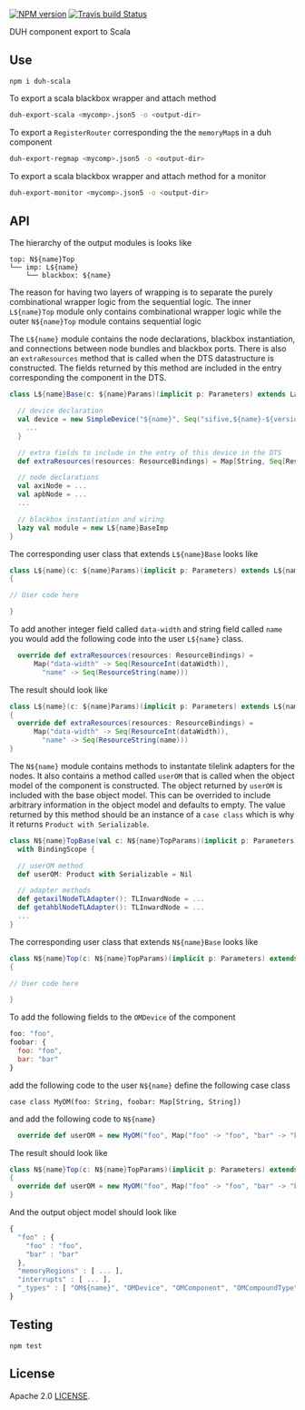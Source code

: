 [![NPM version](https://img.shields.io/npm/v/duh-scala.svg)](https://www.npmjs.org/package/duh-scala)
[![Travis build Status](https://travis-ci.org/sifive/duh-scala.svg?branch=master)](https://travis-ci.org/sifive/duh-scala)

DUH component export to Scala

## Use

```
npm i duh-scala
```

To export a scala blackbox wrapper and attach method
```bash
duh-export-scala <mycomp>.json5 -o <output-dir>
```

To export a `RegisterRouter` corresponding the the `memoryMap`s in a duh component
```bash
duh-export-regmap <mycomp>.json5 -o <output-dir>
```

To export a scala blackbox wrapper and attach method for a monitor
```bash
duh-export-monitor <mycomp>.json5 -o <output-dir>
```

## API
The hierarchy of the output modules is looks like
```
top: N${name}Top
└── imp: L${name}
    └── blackbox: ${name}
```
The reason for having two layers of wrapping is to separate the purely
combinational wrapper logic from the sequential logic. The inner `L${name}Top`
module only contains combinational wrapper logic while the outer `N${name}Top`
module contains sequential logic


The `L${name}` module contains the node declarations, blackbox instantiation,
and connections between node bundles and blackbox ports. There is also an
`extraResources` method that is called when the DTS datastructure is
constructed. The fields returned by this method are included in the entry
corresponding the component in the DTS.
```scala
class L${name}Base(c: ${name}Params)(implicit p: Parameters) extends LazyModule {

  // device declaration
  val device = new SimpleDevice("${name}", Seq("sifive,${name}-${version}")) {
    ...
  }

  // extra fields to include in the entry of this device in the DTS
  def extraResources(resources: ResourceBindings) = Map[String, Seq[ResourceValue]]()

  // node declarations
  val axiNode = ...
  val apbNode = ...
  ...

  // blackbox instantiation and wiring
  lazy val module = new L${name}BaseImp
}
```

The corresponding user class that extends `L${name}Base` looks like
```scala
class L${name}(c: ${name}Params)(implicit p: Parameters) extends L${name}Base(c)(p)
{

// User code here

}
```

To add another integer field called `data-width` and string field called `name`
you would add the following code into the user `L${name}` class.
```scala
  override def extraResources(resources: ResourceBindings) =
      Map("data-width" -> Seq(ResourceInt(dataWidth)),
        "name" -> Seq(ResourceString(name)))
```

The result should look like
```scala
class L${name}(c: ${name}Params)(implicit p: Parameters) extends L${name}Base(c)(p)
{
  override def extraResources(resources: ResourceBindings) =
      Map("data-width" -> Seq(ResourceInt(dataWidth)),
        "name" -> Seq(ResourceString(name)))
}
```



The `N${name}` module contains methods to instantate tilelink adapters for the
nodes. It also contains a method called `userOM` that is called when the object
model of the component is constructed. The object returned by `userOM` is
included with the base object model. This can be overrided to include arbitrary
information in the object model and defaults to empty. The value returned by
this method should be an instance of a `case class` which is why it returns
`Product with Serializable`.
```scala
class N${name}TopBase(val c: N${name}TopParams)(implicit p: Parameters) extends SimpleLazyModule
  with BindingScope {

  // userOM method
  def userOM: Product with Serializable = Nil

  // adapter methods
  def getaxilNodeTLAdapter(): TLInwardNode = ...
  def getahblNodeTLAdapter(): TLInwardNode = ...
  ...
}
```


The corresponding user class that extends `N${name}Base` looks like
```scala
class N${name}Top(c: N${name}TopParams)(implicit p: Parameters) extends N${name}TopBase(c)(p)
{

// User code here

}
```

To add the following fields to the `OMDevice` of the component
```javascript
foo: "foo",
foobar: {
  foo: "foo",
  bar: "bar"
}
```

add the following code to the user `N${name}` define the following case class
```
case class MyOM(foo: String, foobar: Map[String, String])
```

and add the following code to `N${name}`
```scala
  override def userOM = new MyOM("foo", Map("foo" -> "foo", "bar" -> "bar"))
```

The result should look like
```scala
class N${name}Top(c: N${name}TopParams)(implicit p: Parameters) extends N${name}TopBase(c)(p)
{
  override def userOM = new MyOM("foo", Map("foo" -> "foo", "bar" -> "bar"))
}
```

And the output object model should look like
```javascript
{
  "foo" : {
    "foo" : "foo",
    "bar" : "bar"
  },
  "memoryRegions" : [ ... ],
  "interrupts" : [ ... ],
  "_types" : [ "OM${name}", "OMDevice", "OMComponent", "OMCompoundType" ]
}
```


## Testing
```
npm test
```

## License
Apache 2.0 [LICENSE](LICENSE).
